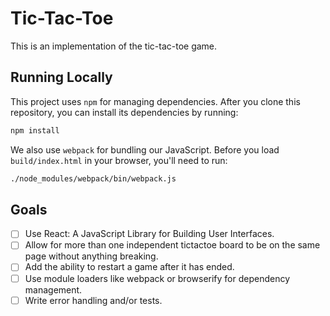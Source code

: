 Tic-Tac-Toe
===========

This is an implementation of the tic-tac-toe game.

Running Locally
---------------

This project uses `npm` for managing dependencies. After you clone
this repository, you can install its dependencies by running:

```sh
npm install
```

We also use `webpack` for bundling our JavaScript. Before you load
`build/index.html` in your browser, you'll need to run:

```sh
./node_modules/webpack/bin/webpack.js
```

Goals
-----

- [ ] Use React: A JavaScript Library for Building User Interfaces.
- [ ] Allow for more than one independent tic­tac­toe board to be on the
same page without anything breaking.
- [ ] Add the ability to restart a game after it has ended.
- [ ] Use module loaders like webpack or browserify for dependency
management.
- [ ] Write error handling and/or tests.
